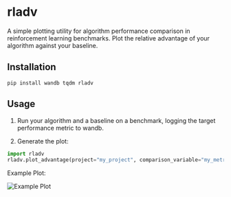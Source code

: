 # rladv

A simple plotting utility for algorithm performance comparison in reinforcement learning benchmarks.
Plot the relative advantage of your algorithm against your baseline.

## Installation

`pip install wandb tqdm rladv`

## Usage

1. Run your algorithm and a baseline on a benchmark, logging the target performance metric to wandb.

2. Generate the plot:
```python
import rladv
rladv.plot_advantage(project="my_project", comparison_variable="my_metric", cache=True, use_cached=True)
```

Example Plot: 

![Example Plot](http://imgur.com/uY0EuU5.png)

